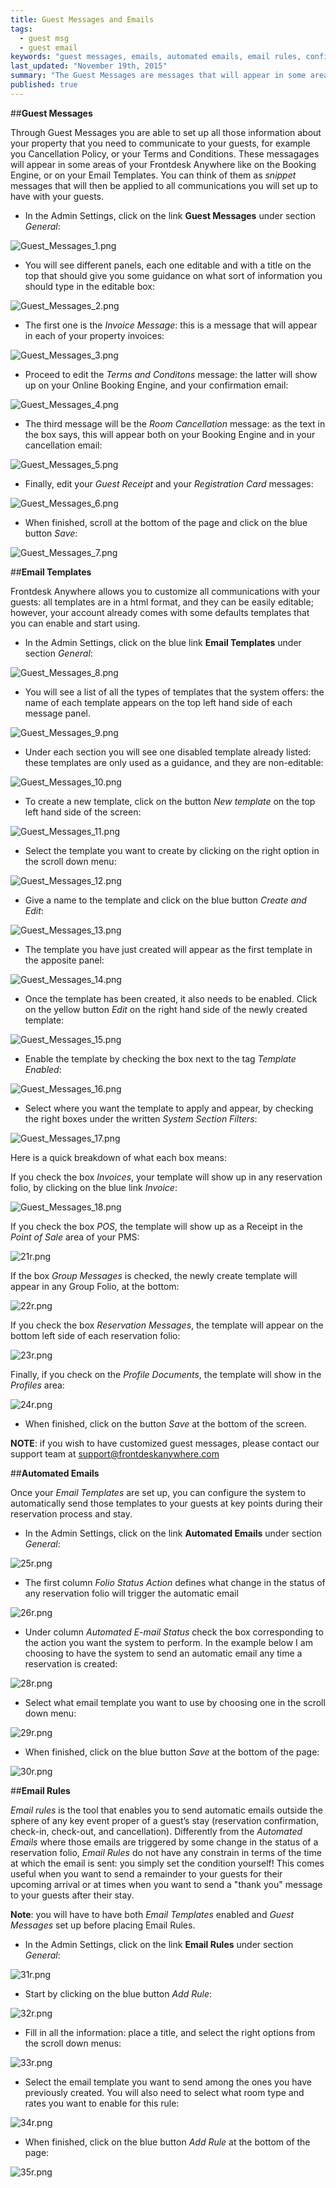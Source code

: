 ```yaml
---
title: Guest Messages and Emails
tags: 
  - guest msg
  - guest email
keywords: "guest messages, emails, automated emails, email rules, confirmation email, invoice, templates, email templates"
last_updated: "November 19th, 2015"
summary: "The Guest Messages are messages that will appear in some areas of your Frontdesk Anywhere Online Booking Engine (for example Terms and Conditons) and on your Email Templates. You can think of them as _snippet_ messages that will then be applied to all communications you will set up to have with your guests.  "
published: true
---
```




##**Guest Messages**  

Through Guest Messages you are able to set up all those information about your property that you need to communicate to your guests, for example you Cancellation Policy, or your Terms and Conditions. These messagages will appear in some areas of your Frontdesk Anywhere like on the Booking Engine, or on your Email Templates. You can think of them as _snippet_ messages that will then be applied to all communications you will set up to have with your guests.  

 - In the Admin Settings, click on the link **Guest Messages** under section _General_:  
 
![Guest_Messages_1.png]({{site.baseurl}}/images/Guest_Messages_1.png)


 
 - You will see different panels, each one editable and with a title on the top that should give you some guidance on what sort of information you should type in the editable box:  
 
![Guest_Messages_2.png]({{site.baseurl}}/images/Guest_Messages_2.png)


 
 - The first one is the _Invoice Message_: this is a message that will appear in each of your property invoices:    
 
![Guest_Messages_3.png]({{site.baseurl}}/images/Guest_Messages_3.png)


 
 - Proceed to edit the _Terms and Conditons_ message: the latter will show up on your Online Booking Engine, and your confirmation email:  
 
![Guest_Messages_4.png]({{site.baseurl}}/images/Guest_Messages_4.png)


 
 - The third message will be the _Room Cancellation_ message: as the text in the box says, this will appear both on your Booking Engine and in your cancellation email:  
 
![Guest_Messages_5.png]({{site.baseurl}}/images/Guest_Messages_5.png)


 
 - Finally, edit your _Guest Receipt_ and your _Registration Card_ messages:  
 
![Guest_Messages_6.png]({{site.baseurl}}/images/Guest_Messages_6.png)


 
 - When finished, scroll at the bottom of the page and click on the blue button _Save_:  
 
![Guest_Messages_7.png]({{site.baseurl}}/images/Guest_Messages_7.png)


 
 ##**Email Templates**  

Frontdesk Anywhere allows you to customize all communications with your guests: all templates are in a html format, and they can be easily editable; however, your account already comes with some defaults templates that you can enable and start using.  

 - In the Admin Settings, click on the blue link **Email Templates** under section _General_:  
 

![Guest_Messages_8.png]({{site.baseurl}}/images/Guest_Messages_8.png)

 
 - You will see a list of all the types of templates that the system offers: the name of each template appears on the top left hand side of each message panel.
 
![Guest_Messages_9.png]({{site.baseurl}}/images/Guest_Messages_9.png)


 
 - Under each section you will see one disabled template already listed: these templates are only used as a guidance, and they are non-editable:  
 
![Guest_Messages_10.png]({{site.baseurl}}/images/Guest_Messages_10.png)



 - To create a new template, click on the button _New template_ on the top left hand side of the screen:  
 
![Guest_Messages_11.png]({{site.baseurl}}/images/Guest_Messages_11.png)


 
 - Select the template you want to create by clicking on the right option in the scroll down menu:  
 
![Guest_Messages_12.png]({{site.baseurl}}/images/Guest_Messages_12.png)


 
 - Give a name to the template and click on the blue button _Create and Edit_:  
 
![Guest_Messages_13.png]({{site.baseurl}}/images/Guest_Messages_13.png)


 
 - The template you have just created will appear as the first template in the apposite panel:  
 
![Guest_Messages_14.png]({{site.baseurl}}/images/Guest_Messages_14.png)


 
 - Once the template has been created, it also needs to be enabled. Click on the yellow button _Edit_ on the right hand side of the newly created template:  
 
![Guest_Messages_15.png]({{site.baseurl}}/images/Guest_Messages_15.png)


 
 - Enable the template by checking the box next to the tag _Template Enabled_:  
 
![Guest_Messages_16.png]({{site.baseurl}}/images/Guest_Messages_16.png)


 
 - Select where you want the template to apply and appear, by checking the right boxes under the written _System Section Filters_:  
 
![Guest_Messages_17.png]({{site.baseurl}}/images/Guest_Messages_17.png)


 
Here is a quick breakdown of what each box means:  

If you check the box _Invoices_, your template will show up in any reservation folio, by clicking on the blue link _Invoice_:  
 
![Guest_Messages_18.png]({{site.baseurl}}/images/Guest_Messages_18.png)


 
If you check the box _POS_, the template will show up as a Receipt in the _Point of Sale_ area of your PMS:  

![21r.png]({{site.baseurl}}/images/21r.png)


If the box _Group Messages_ is checked, the newly create template will appear in any Group Folio, at the bottom:  

![22r.png]({{site.baseurl}}/images/22r.png)

 
 If you check the box _Reservation Messages_, the template will appear on the bottom left side of each reservation folio:  
 
![23r.png]({{site.baseurl}}/images/23r.png)

 
 Finally, if you check on the _Profile Documents_, the template will show in the _Profiles_ area:  
 
![24r.png]({{site.baseurl}}/images/24r.png)

 
 - When finished, click on the button _Save_ at the bottom of the screen.
 
 **NOTE**: if you wish to have customized guest messages, please contact our support team at support@frontdeskanywhere.com  


##**Automated Emails**  
 
Once your _Email Templates_ are set up, you can configure the system to automatically send those templates to your guests at key points during their reservation process and stay.  

 - In the Admin Settings, click on the link **Automated Emails** under section _General_:  
 
![25r.png]({{site.baseurl}}/images/25r.png)

 
 - The first column _Folio Status Action_ defines what change in the status of any reservation folio will trigger the automatic email

![26r.png]({{site.baseurl}}/images/26r.png)
 
 
 - Under column _Automated E-mail Status_ check the box corresponding to the action you want the system to perform. In the example below I am choosing to have the system to send an automatic email any time a reservation is created:  
 
![28r.png]({{site.baseurl}}/images/28r.png)
  
 
 - Select what email template you want to use by choosing one in the scroll down menu: 

![29r.png]({{site.baseurl}}/images/29r.png)


 - When finished, click on the blue button _Save_ at the bottom of the page:  
 
![30r.png]({{site.baseurl}}/images/30r.png)

 

##**Email Rules**  

_Email rules_ is the tool that enables you to send automatic emails outside the sphere of any key event proper of a guest’s stay (reservation confirmation, check-in, check-out, and cancellation). Differently from the _Automated Emails_ where those emails are triggered by some change in the status of a reservation folio, _Email Rules_ do not have any constrain in terms of the time at which the email is sent: you simply set the condition yourself! This comes useful when you want to send a remainder to your guests for their upcoming arrival or at times when you want to send a "thank you" message to your guests after their stay.  

**Note**: you will have to have both _Email Templates_ enabled and _Guest Messages_ set up before placing Email Rules. 

 - In the Admin Settings, click on the link **Email Rules** under section _General_:  
 
![31r.png]({{site.baseurl}}/images/31r.png)

 
 - Start by clicking on the blue button _Add Rule_:  
 
![32r.png]({{site.baseurl}}/images/32r.png)

 
 - Fill in all the information: place a title, and select the right options from the scroll down menus:  
 
![33r.png]({{site.baseurl}}/images/33r.png)

 
  - Select the email template you want to send among the ones you have previously created. You will also need to select what room type and rates you want to enable for this rule:  
  
![34r.png]({{site.baseurl}}/images/34r.png)


 - When finished, click on the blue button _Add Rule_ at the bottom of the page:  
 
![35r.png]({{site.baseurl}}/images/35r.png)
